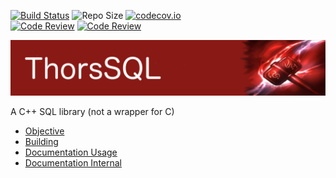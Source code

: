 [![Build Status](https://travis-ci.org/Loki-Astari/ThorsSQL.svg?branch=master)](https://travis-ci.org/Loki-Astari/ThorsSQL)
![Repo Size](https://reposs.herokuapp.com/?path=Loki-Astari/ThorsSQL)
[![codecov.io](http://codecov.io/github/Loki-Astari/ThorsSQL/coverage.svg?branch=master)](http://codecov.io/github/Loki-Astari/ThorsSQL?branch=master)  
[![Code Review](http://www.zomis.net/codereview/shield/?qid=94901)](http://codereview.stackexchange.com/q/94901/507)
[![Code Review](http://www.zomis.net/codereview/shield/?qid=94899)](http://codereview.stackexchange.com/q/94899/507)

![ThorStream](img/stream.jpg)

A C++ SQL library (not a wrapper for C)

* [Objective](doc/objective.md)
* [Building](doc/building.md)
* [Documentation Usage](doc/usage.md)
* [Documentation Internal](doc/internal.md)


